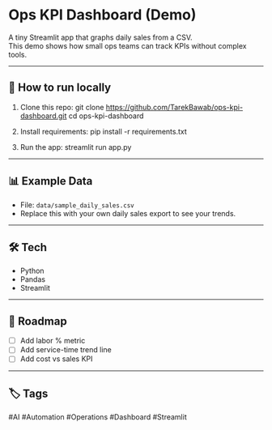 # Ops KPI Dashboard (Demo)

A tiny Streamlit app that graphs daily sales from a CSV.  
This demo shows how small ops teams can track KPIs without complex tools.

---

## 🚀 How to run locally

1. Clone this repo:
git clone https://github.com/TarekBawab/ops-kpi-dashboard.git
cd ops-kpi-dashboard


2. Install requirements:
pip install -r requirements.txt


3. Run the app:
streamlit run app.py

---

## 📊 Example Data
- File: `data/sample_daily_sales.csv`  
- Replace this with your own daily sales export to see your trends.

---

## 🛠 Tech
- Python  
- Pandas  
- Streamlit  

---

## 📌 Roadmap
- [ ] Add labor % metric  
- [ ] Add service-time trend line  
- [ ] Add cost vs sales KPI  

---

## 🏷 Tags
#AI #Automation #Operations #Dashboard #Streamlit
